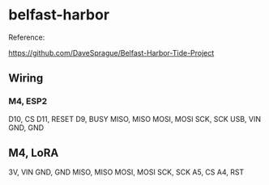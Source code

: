 # belfast-harbor

Reference:

https://github.com/DaveSprague/Belfast-Harbor-Tide-Project

## Wiring

### M4, ESP2

D10, CS
D11, RESET
D9, BUSY
MISO, MISO
MOSI, MOSI
SCK, SCK
USB, VIN
GND, GND

## M4, LoRA

3V, VIN
GND, GND
MISO, MISO
MOSI, MOSI
SCK, SCK
A5, CS
A4, RST



